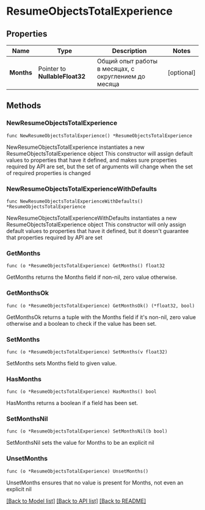 # ResumeObjectsTotalExperience

## Properties

Name | Type | Description | Notes
------------ | ------------- | ------------- | -------------
**Months** | Pointer to **NullableFloat32** | Общий опыт работы в месяцах, с округлением до месяца | [optional] 

## Methods

### NewResumeObjectsTotalExperience

`func NewResumeObjectsTotalExperience() *ResumeObjectsTotalExperience`

NewResumeObjectsTotalExperience instantiates a new ResumeObjectsTotalExperience object
This constructor will assign default values to properties that have it defined,
and makes sure properties required by API are set, but the set of arguments
will change when the set of required properties is changed

### NewResumeObjectsTotalExperienceWithDefaults

`func NewResumeObjectsTotalExperienceWithDefaults() *ResumeObjectsTotalExperience`

NewResumeObjectsTotalExperienceWithDefaults instantiates a new ResumeObjectsTotalExperience object
This constructor will only assign default values to properties that have it defined,
but it doesn't guarantee that properties required by API are set

### GetMonths

`func (o *ResumeObjectsTotalExperience) GetMonths() float32`

GetMonths returns the Months field if non-nil, zero value otherwise.

### GetMonthsOk

`func (o *ResumeObjectsTotalExperience) GetMonthsOk() (*float32, bool)`

GetMonthsOk returns a tuple with the Months field if it's non-nil, zero value otherwise
and a boolean to check if the value has been set.

### SetMonths

`func (o *ResumeObjectsTotalExperience) SetMonths(v float32)`

SetMonths sets Months field to given value.

### HasMonths

`func (o *ResumeObjectsTotalExperience) HasMonths() bool`

HasMonths returns a boolean if a field has been set.

### SetMonthsNil

`func (o *ResumeObjectsTotalExperience) SetMonthsNil(b bool)`

 SetMonthsNil sets the value for Months to be an explicit nil

### UnsetMonths
`func (o *ResumeObjectsTotalExperience) UnsetMonths()`

UnsetMonths ensures that no value is present for Months, not even an explicit nil

[[Back to Model list]](../README.md#documentation-for-models) [[Back to API list]](../README.md#documentation-for-api-endpoints) [[Back to README]](../README.md)


